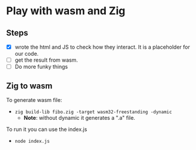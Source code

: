 # Play with wasm and Zig

## Steps

- [X] wrote the html and JS to check how they interact. It is a placeholder for our code.
- [ ] get the result from wasm.
- [ ] Do more funky things

## Zig to wasm

To generate wasm file:
- `zig build-lib fibo.zig -target wasm32-freestanding -dynamic`
  - **Note**: without dynamic it generates a ".a" file.

To run it you can use the index.js
- `node index.js`
